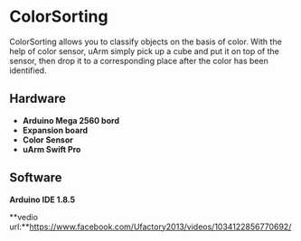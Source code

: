 
# ColorSorting #
ColorSorting allows you to classify objects on the basis of color. With the help of color sensor, uArm simply pick up a cube and put it on top of the sensor, then drop it to a corresponding place after the color has been identified.

## Hardware ##

- **Arduino Mega 2560 bord**
- **Expansion board**
- **Color Sensor**
- **uArm Swift Pro**


## Software ##
**Arduino IDE 1.8.5**

**vedio url:**https://www.facebook.com/Ufactory2013/videos/1034122856770692/